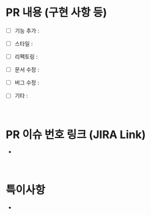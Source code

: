 # PR 내용 (구현 사항 등)

- [ ] 기능 추가 :
- [ ] 스타일 :
- [ ] 리팩토링 :
- [ ] 문서 수정 :
- [ ] 버그 수정 :
- [ ] 기타 :


<br>

# PR 이슈 번호 링크 (JIRA Link)

- 



<br>

# 특이사항

- 
